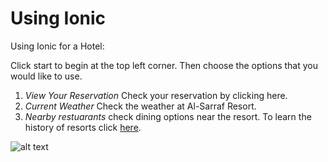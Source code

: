 <!DOCTYPE html>
<html>
    <body>
<h1> Using Ionic</h1>

Using Ionic for a Hotel:<div class="0">
Click start to begin at the top left corner. Then choose the options that you would like to use.
1) <i>View Your Reservation</i> Check your reservation by clicking here.
2) <i>Current Weather</i> Check the weather at Al-Sarraf Resort.
3) <i>Nearby restuarants</i> check dining options near the resort.
To learn the history of resorts click <a href="https://en.wikipedia.org/wiki/Resort">here</a>.

<img src="http://www.thefloridahotelorlando.com/var/floridahotelorlando/storage/images/media/images/photo-gallery/hotel-images/florida-hotel-exteriror-shot-pool/26985-1-eng-US/Florida-Hotel-Exteriror-Shot-Pool.jpg" alt="alt text" title="Resorts" />
</body>
</html>

